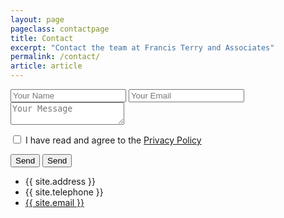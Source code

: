 ```yaml
---
layout: page
pageclass: contactpage
title: Contact
excerpt: "Contact the team at Francis Terry and Associates"
permalink: /contact/
article: article
---
```


<form action="https://formzest.lemonarc.com/773ffef4-d646-47df-94a8-69eeac026144" method="post" id="contact-form" onsubmit="if(document.getElementById('agree').checked) { return true; } else { alert('Please indicate that you have read and agree to the Privacy Policy'); return false; }">
	<input type="text" name="_gotcha" style="display:none" />
	<input type="hidden" name="_next" value="/contact-success">
	<input type="hidden" name="_subject" value="Francis Terry and Associates Contact Form" />
	<input type="text" name="Name" placeholder="Your Name" required>
	<input type="email" name="_replyto" placeholder="Your Email" required>
	<textarea name="Message" placeholder="Your Message" required></textarea>
	<p><input type="checkbox" name="checkbox" value="check" id="agree" required /> I have read and agree to the <a href="/privacy" alt="Privacy Policy" rel="noopener" target="_blank">Privacy Policy</a></p>
	<input type="submit" value="Send" class="g-recaptcha" data-sitekey="6LezsrYZAAAAAKXed055B5eQA0e6kdHAQhl5GvB3" data-callback='onSubmit' data-action='submit'>
	<input type="submit" value="Send">
</form>

<script src="https://www.google.com/recaptcha/api.js"></script>
<script>
  function onSubmit(token) {
    document.getElementById("contact-form").submit();
  }
</script>

<ul class="contact-list">
	<li class="contact-address">{{ site.address }}</li>
	<li class="contact-tel">{{ site.telephone }}</li>
	<li class="contact-email"><a href="mailto:{{ site.email }}">{{ site.email }}</a></li>
</ul>